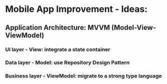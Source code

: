 # Mobile App Improvement - Ideas:

## Application Architecture: MVVM (Model-View-ViewModel)
### UI layer - View: integrate a state container
### Data layer - Model: use Repository Design Pattern
### Business layer - ViewModel: migrate to a strong type language 
